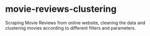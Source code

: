 # movie-reviews-clustering
Scraping Movie Reviews from online website, cleaning the data and clustering movies according to different filters and parameters.

